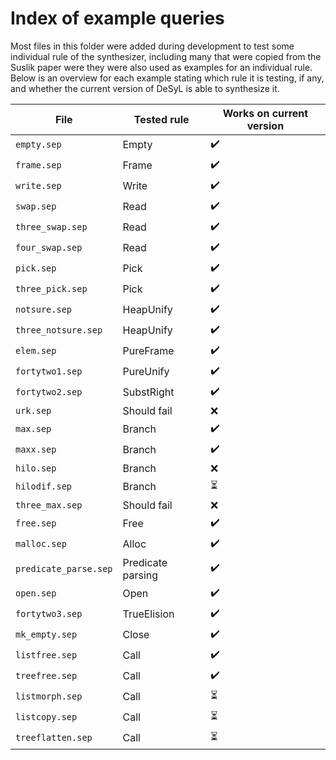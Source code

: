 # Index of example queries

Most files in this folder were added during development to test some individual
rule of the synthesizer, including many that were copied from the Suslik paper
were they were also used as examples for an individual rule. Below is an
overview for each example stating which rule it is testing, if any, and whether
the current version of DeSyL is able to synthesize it.

| File                  | Tested rule       | Works on current version |
| --------------------- | ----------------- | ------------------------ |
| `empty.sep`           | Empty             | :heavy_check_mark:       |
| `frame.sep`           | Frame             | :heavy_check_mark:       |
| `write.sep`           | Write             | :heavy_check_mark:       |
| `swap.sep`            | Read              | :heavy_check_mark:       |
| `three_swap.sep`      | Read              | :heavy_check_mark:       |
| `four_swap.sep`       | Read              | :heavy_check_mark:       |
| `pick.sep`            | Pick              | :heavy_check_mark:       |
| `three_pick.sep`      | Pick              | :heavy_check_mark:       |
| `notsure.sep`         | HeapUnify         | :heavy_check_mark:       |
| `three_notsure.sep`   | HeapUnify         | :heavy_check_mark:       |
| `elem.sep`            | PureFrame         | :heavy_check_mark:       |
| `fortytwo1.sep`       | PureUnify         | :heavy_check_mark:       |
| `fortytwo2.sep`       | SubstRight        | :heavy_check_mark:       |
| `urk.sep`             | Should fail       | :x:                      |
| `max.sep`             | Branch            | :heavy_check_mark:       |
| `maxx.sep`            | Branch            | :heavy_check_mark:       |
| `hilo.sep`            | Branch            | :x:                      |
| `hilodif.sep`         | Branch            | :hourglass_flowing_sand: |
| `three_max.sep`       | Should fail       | :x:                      |
| `free.sep`            | Free              | :heavy_check_mark:       |
| `malloc.sep`          | Alloc             | :heavy_check_mark:       |
| `predicate_parse.sep` | Predicate parsing | :heavy_check_mark:       |
| `open.sep`            | Open              | :heavy_check_mark:       |
| `fortytwo3.sep`       | TrueElision       | :heavy_check_mark:       |
| `mk_empty.sep`        | Close             | :heavy_check_mark:       |
| `listfree.sep`        | Call              | :heavy_check_mark:       |
| `treefree.sep`        | Call              | :heavy_check_mark:       |
| `listmorph.sep`       | Call              | :hourglass_flowing_sand: |
| `listcopy.sep`        | Call              | :hourglass_flowing_sand: |
| `treeflatten.sep`     | Call              | :hourglass_flowing_sand: |
